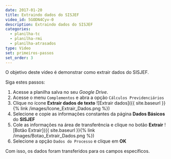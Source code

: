 ```yaml
---
date: 2017-01-20
title: Extraindo dados do SISJEF
video_id: 5GODN4Cyv-0
description: Extraindo dados do SISJEF
categories:
  - planilha-tc
  - planilha-rmi
  - planilha-atrasados
type: Video
set: primeiros-passos
set_order: 3
---
```


O objetivo deste vídeo é demonstrar como extrair dados do SISJEF.

Siga estes passos:

1. Acesse a planilha salva no seu *Google Drive*.
1. Acesse o menu `Complementos` e abra a opção `Cálculos Previdenciários`
1. Clique no ícone **Extrair dados de texto** ![Extrair dados]({{ site.baseurl }}{% link /images/Icone_Extrair_Dados.png %})
1. Selecione e copie as informações constantes da página **Dados Básicos** do **SISJEF**
1. Cole as informações na área de transferência e clique no botão **Extrair** ![Botão Extrair]({{ site.baseurl }}{% link /images/Botao_Extrair_Dados.png %})
1. Selecione a opção `Dados do Processo` e clique em **OK**

Com isso, os dados foram transferidos para os campos específicos.
